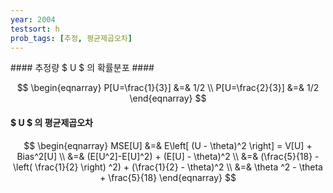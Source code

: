 ```yaml
---
year: 2004
testsort: h
prob_tags: [추정, 평균제곱오차]
---
```

<div>
#### 추정량 $ U $ 의 확률분포 ####

$$ \begin{eqnarray}
P[U=\frac{1}{3}] &=& 1/2 \\
P[U=\frac{2}{3}] &=& 1/2
\end{eqnarray} $$

#### $ U $ 의 평균제곱오차 ####

$$ \begin{eqnarray}
MSE[U] &=& E\left[ (U - \theta)^2 \right] = V[U] + Bias^2[U] \\
&=& (E[U^2]-E[U]^2) + (E[U] - \theta)^2 \\
&=& (\frac{5}{18} - \left( \frac{1}{2} \right) ^2) + (\frac{1}{2} - \theta)^2 \\
&=& \theta ^2 - \theta + \frac{5}{18}
\end{eqnarray} $$